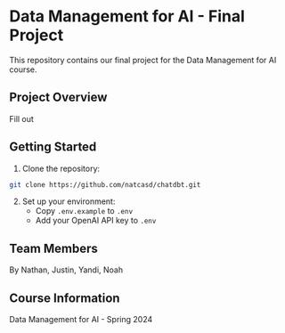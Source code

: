 # Data Management for AI - Final Project

This repository contains our final project for the Data Management for AI course. 

## Project Overview

Fill out

## Getting Started

1. Clone the repository:
```bash
git clone https://github.com/natcasd/chatdbt.git
```
2. Set up your environment:
   - Copy `.env.example` to `.env`
   - Add your OpenAI API key to `.env`

## Team Members

By Nathan, Justin, Yandi, Noah

## Course Information

Data Management for AI - Spring 2024 